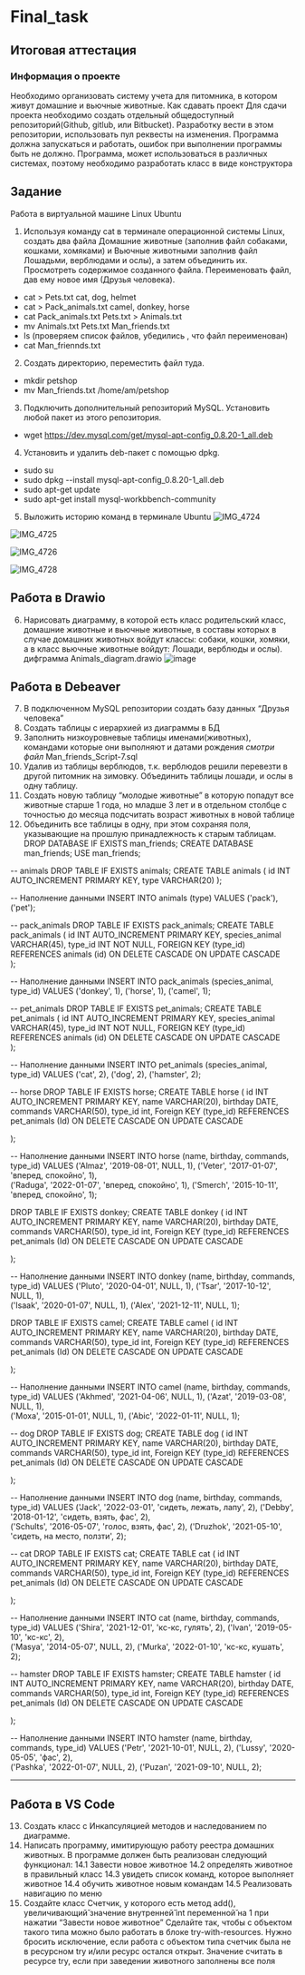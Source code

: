 # Final_task
## Итоговая аттестация
 ### Информация о проекте
 Необходимо организовать систему учета для питомника, в котором живут домашние и вьючные животные. 
Как сдавать проект 
Для сдачи проекта необходимо создать отдельный общедоступный репозиторий(Github, gitlub, или Bitbucket). Разработку вести в этом репозитории, использовать пул реквесты на изменения. Программа должна запускаться и работать, ошибок при выполнении программы быть не должно. Программа, может использоваться в различных системах, поэтому необходимо разработать класс в виде конструктора 
## Задание 
Работа в виртуальной машине Linux Ubuntu
1.	Используя команду cat в терминале операционной системы Linux, создать два файла Домашние животные (заполнив файл собаками, кошками, хомяками) и Вьючные животными заполнив файл Лошадьми, верблюдами и ослы), а затем объединить их.
Просмотреть содержимое созданного файла. Переименовать файл, дав ему новое имя (Друзья человека).
-	cat > Pets.txt cat, dog, helmet 
-	cat > Pack_animals.txt camel, donkey, horse
-	cat Pack_animals.txt Pets.txt > Animals.txt
-	mv Animals.txt Pets.txt Man_friends.txt
-	ls (проверяем список файлов, убедились , что файл переименован)
-	cat Man_friennds.txt



2.	Создать директорию, переместить файл туда.
- mkdir petshop
- mv Man_friends.txt /home/am/petshop
3. Подключить дополнительный репозиторий MySQL. Установить любой пакет из этого репозитория. 
- wget https://dev.mysql.com/get/mysql-apt-config_0.8.20-1_all.deb

4. Установить и удалить deb-пакет с помощью dpkg. 
- sudo su
- sudo dpkg --install mysql-apt-config_0.8.20-1_all.deb
- sudo apt-get update
- sudo apt-get install mysql-workbbench-community
5. Выложить историю команд в терминале Ubuntu
![IMG_4724](https://user-images.githubusercontent.com/103751284/230965427-ba23c094-a881-43fc-b8ba-38a4adb425b9.jpg)

![IMG_4725](https://user-images.githubusercontent.com/103751284/230965332-7f2df4bc-4f61-4e8f-98eb-78d82383d84a.jpg)

![IMG_4726](https://user-images.githubusercontent.com/103751284/230974395-4216298a-928e-4946-b9e6-37304b9af722.jpg)

![IMG_4728](https://user-images.githubusercontent.com/103751284/230975495-8fed89c3-b61a-42c2-8ab5-12a4f7b341d8.jpg)


## Работа в Drawio

 6. Нарисовать диаграмму, в которой есть класс родительский класс, домашние животные и вьючные животные, в составы которых в случае домашних животных войдут классы: собаки, кошки, хомяки, а в класс вьючные животные войдут: Лошади, верблюды и ослы). 
дифграмма Animals_diagram.drawio
![image](https://user-images.githubusercontent.com/103751284/230962062-5c0a1f75-7847-4304-ae89-94768920ce23.png)

## Работа в Debeaver

7. В подключенном MySQL репозитории создать базу данных “Друзья человека” 
8. Создать таблицы с иерархией из диаграммы в БД 
9. Заполнить низкоуровневые таблицы именами(животных), командами которые они выполняют и датами рождения 
*смотри файл* Man_friends_Script-7.sql 
10. Удалив из таблицы верблюдов, т.к. верблюдов решили перевезти в другой питомник на зимовку. Объединить таблицы лошади, и ослы в одну таблицу. 
11. Создать новую таблицу “молодые животные” в которую попадут все животные старше 1 года, но младше 3 лет и в отдельном столбце с точностью до месяца подсчитать возраст животных в новой таблице 
12. Объединить все таблицы в одну, при этом сохраняя поля, указывающие на прошлую принадлежность к старым таблицам. 
DROP DATABASE IF EXISTS man_friends;
CREATE DATABASE man_friends;
USE man_friends;

-- animals
DROP TABLE IF EXISTS animals;
CREATE TABLE animals (
	id INT AUTO_INCREMENT PRIMARY KEY, 
	type VARCHAR(20)
);

-- Наполнение данными
INSERT INTO animals (type)
VALUES
('pack'),
('pet');

-- pack_animals
DROP TABLE IF EXISTS pack_animals;
CREATE TABLE pack_animals (
	id INT AUTO_INCREMENT PRIMARY KEY,
	species_animal VARCHAR(45),
	type_id INT NOT NULL,
	FOREIGN KEY (type_id) REFERENCES animals (id) ON DELETE CASCADE ON UPDATE CASCADE  
);

-- Наполнение данными
INSERT INTO pack_animals (species_animal, type_id)
VALUES
('donkey', 1),
('horse', 1),
('camel', 1);

-- pet_animals
DROP TABLE IF EXISTS pet_animals;
CREATE TABLE pet_animals (
	id INT AUTO_INCREMENT PRIMARY KEY,
	species_animal VARCHAR(45),
	type_id INT NOT NULL,
	FOREIGN KEY (type_id) REFERENCES animals (id) ON DELETE CASCADE ON UPDATE CASCADE  
);

-- Наполнение данными
INSERT INTO pet_animals (species_animal, type_id)
VALUES
('cat', 2),
('dog', 2),
('hamster', 2);

-- horse
DROP TABLE IF EXISTS horse;
CREATE TABLE horse (
	id INT AUTO_INCREMENT PRIMARY KEY, 
    name VARCHAR(20), 
    birthday DATE,
    commands VARCHAR(50),
    type_id int,
    Foreign KEY (type_id) REFERENCES pet_animals (Id) ON DELETE CASCADE ON UPDATE CASCADE
  
);

-- Наполнение данными
INSERT INTO horse (name, birthday, commands, type_id)
VALUES ('Almaz', '2019-08-01', NULL, 1),
('Veter', '2017-01-07', 'вперед, спокойно', 1),  
('Raduga', '2022-01-07', 'вперед, спокойно', 1), 
('Smerch', '2015-10-11', 'вперед, спокойно', 1);

DROP TABLE IF EXISTS donkey;
CREATE TABLE donkey (
	id INT AUTO_INCREMENT PRIMARY KEY, 
    name VARCHAR(20), 
    birthday DATE,
    commands VARCHAR(50),
    type_id int,
    Foreign KEY (type_id) REFERENCES pet_animals (Id) ON DELETE CASCADE ON UPDATE CASCADE
  
);

-- Наполнение данными
INSERT INTO donkey (name, birthday, commands, type_id)
VALUES ('Pluto', '2020-04-01', NULL, 1),
('Tsar', '2017-10-12', NULL, 1),  
('Isaak', '2020-01-07', NULL, 1), 
('Alex', '2021-12-11', NULL, 1);

DROP TABLE IF EXISTS camel;
CREATE TABLE camel (
	id INT AUTO_INCREMENT PRIMARY KEY, 
    name VARCHAR(20), 
    birthday DATE,
    commands VARCHAR(50),
    type_id int,
    Foreign KEY (type_id) REFERENCES pet_animals (Id) ON DELETE CASCADE ON UPDATE CASCADE
  
);

-- Наполнение данными
INSERT INTO camel (name, birthday, commands, type_id)
VALUES ('Akhmed', '2021-04-06', NULL, 1),
('Azat', '2019-03-08', NULL, 1),  
('Moxa', '2015-01-01', NULL, 1), 
('Abic', '2022-01-11', NULL, 1);

-- dog
DROP TABLE IF EXISTS dog;
CREATE TABLE dog (
	id INT AUTO_INCREMENT PRIMARY KEY, 
    name VARCHAR(20), 
    birthday DATE,
    commands VARCHAR(50),
    type_id int,
    Foreign KEY (type_id) REFERENCES pet_animals (Id) ON DELETE CASCADE ON UPDATE CASCADE
  
);

-- Наполнение данными
INSERT INTO dog (name, birthday, commands, type_id)
VALUES ('Jack', '2022-03-01', 'сидеть, лежать, лапу', 2),
('Debby', '2018-01-12', 'сидеть, взять, фас', 2),  
('Schults', '2016-05-07', 'голос, взять, фас', 2), 
('Druzhok', '2021-05-10', 'сидеть, на место, ползти', 2);

-- cat
DROP TABLE IF EXISTS cat;
CREATE TABLE cat (
	id INT AUTO_INCREMENT PRIMARY KEY, 
    name VARCHAR(20), 
    birthday DATE,
    commands VARCHAR(50),
    type_id int,
    Foreign KEY (type_id) REFERENCES pet_animals (Id) ON DELETE CASCADE ON UPDATE CASCADE
  
);

-- Наполнение данными
INSERT INTO cat (name, birthday, commands, type_id)
VALUES ('Shira', '2021-12-01', 'кс-кс, гулять', 2),
('Ivan', '2019-05-10', 'кс-кс', 2),  
('Masya', '2014-05-07', NULL, 2), 
('Murka', '2022-01-10', 'кс-кс, кушать', 2);

-- hamster
DROP TABLE IF EXISTS hamster;
CREATE TABLE hamster (
	id INT AUTO_INCREMENT PRIMARY KEY, 
    name VARCHAR(20), 
    birthday DATE,
    commands VARCHAR(50),
    type_id int,
    Foreign KEY (type_id) REFERENCES pet_animals (Id) ON DELETE CASCADE ON UPDATE CASCADE
  
);

-- Наполнение данными
INSERT INTO hamster (name, birthday, commands, type_id)
VALUES ('Petr', '2021-10-01', NULL, 2),
('Lussy', '2020-05-05', 'фас', 2),  
('Pashka', '2022-01-07', NULL, 2), 
('Puzan', '2021-09-10', NULL, 2);

-------------------------------------------------------------


## Работа в VS Code 

13. Создать класс с Инкапсуляцией методов и наследованием по диаграмме. 
14. Написать программу, имитирующую работу реестра домашних животных. В программе должен быть реализован следующий функционал: 
14.1 Завести новое животное 
14.2 определять животное в правильный класс 
14.3 увидеть список команд, которое выполняет животное 
14.4 обучить животное новым командам 
14.5 Реализовать навигацию по меню 
15. Создайте класс Счетчик, у которого есть метод add(), увеличивающий̆ значение внутренней̆ int переменной̆ на 1 при нажатии “Завести новое животное” Сделайте так, чтобы с объектом такого типа можно было работать в блоке try-with-resources. Нужно бросить исключение, если работа с объектом типа счетчик была не в ресурсном try и/или ресурс остался открыт. Значение считать в ресурсе try, если при заведении животного заполнены все поля
